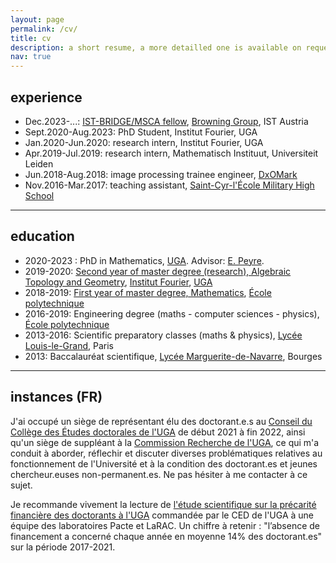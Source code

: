 ```yaml
---
layout: page
permalink: /cv/
title: cv 
description: a short resume, a more detailled one is available on request
nav: true
---
```


## experience

- Dec.2023-...: [IST-BRIDGE/MSCA fellow](https://ist.ac.at/en/education/postdocs/ist-bridge/), [Browning Group](https://ist.ac.at/en/research/browning-group/), IST Austria 
- Sept.2020-Aug.2023: PhD Student, Institut Fourier, UGA
- Jan.2020-Jun.2020: research intern, Institut Fourier, UGA 
- Apr.2019-Jul.2019: research intern, Mathematisch Instituut, Universiteit Leiden
- Jun.2018-Aug.2018: image processing trainee engineer, [DxOMark](https://www.dxomark.com/)
- Nov.2016-Mar.2017: teaching assistant, [Saint-Cyr-l'École Military High School](https://rh-terre.defense.gouv.fr/formation/lyceesmilitaires/lycee-militaire-de-saint-cyr-l-ecole)

---

## education 
- 2020-2023 : PhD in Mathematics, <a href="https://www.univ-grenoble-alpes.fr/">UGA</a>. Advisor: [E. Peyre](https://www-fourier.univ-grenoble-alpes.fr/~peyre). 
- 2019-2020: [Second year of master degree (research), Algebraic Topology and Geometry](https://www-fourier.ujf-grenoble.fr/m2r/?q=content/academic-year-2019-2020), <a href="https://www-fourier.ujf-grenoble.fr/">Institut Fourier</a>, <a href="https://www.univ-grenoble-alpes.fr/">UGA</a>
- 2018-2019: <a href="https://portail.polytechnique.edu/mathematiques/fr/enseignements/master-1">First year of master degree, Mathematics</a>, <a href="https://www.polytechnique.edu/">École polytechnique</a>
- 2016-2019: Engineering degree (maths - computer sciences - physics), <a href="https://www.polytechnique.edu/">École polytechnique</a>
- 2013-2016: Scientific preparatory classes (maths & physics), <a href="https://www.louislegrand.fr">Lycée Louis-le-Grand</a>, Paris
- 2013: Baccalauréat scientifique, <a href="https://www.m2navarre.net/">Lycée Marguerite-de-Navarre</a>, Bourges

---

## instances (FR)

J'ai occupé un siège de représentant élu des doctorant.e.s au [Conseil du Collège des Études doctorales de l'UGA](https://doctorat.univ-grenoble-alpes.fr/organisation-du-college-doctoral/le-conseil-du-college-doctoral-de-l-uga-1031911.kjsp) de début 2021 à fin 2022, ainsi qu'un siège de suppléant à la [Commission Recherche de l'UGA](https://www.univ-grenoble-alpes.fr/la-commission-recherche-/la-commission-recherche--830535.kjsp), ce qui m'a conduit à aborder, réflechir et discuter diverses problématiques relatives au fonctionnement de l'Université et à la condition des doctorant.es et jeunes chercheur.euses non-permanent.es. Ne pas hésiter à me contacter à ce sujet. 

Je recommande vivement la lecture de [l'étude scientifique sur la précarité financière des doctorants à l'UGA](https://doctorat.univ-grenoble-alpes.fr/actualites-du-doctorat/etude-scientifique-sur-la-precarite-financiere-des-doctorants-uga-1176629.kjsp)
commandée par le CED de l'UGA à une équipe des laboratoires Pacte et LaRAC.
Un chiffre à retenir : "l’absence de financement a concerné chaque
année en moyenne 14% des doctorant.es" sur la période 2017-2021.